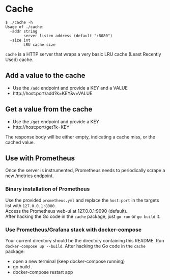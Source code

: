 # Cache

```
$ ./cache -h
Usage of ./cache:
  -addr string
        server listen address (default ":8080")
  -size int
        LRU cache size
```

`cache` is a HTTP server that wraps a very basic LRU cache (Least Recently Used) cache.


## Add a value to the cache

 - Use the `/add` endpoint and provide a KEY and a VALUE
 -  http://host:port/add?k=KEY&v=VALUE

## Get a value from the cache

 - Use the `/get` endpoint and provide a KEY
 -  http://host:port/get?k=KEY

The response body will be either empty, indicating a cache miss, or the cached value.


## Use with Prometheus

Once the server is instrumented, Prometheus needs to periodically scrape a new /metrics endpoint.

### Binary installation of Prometheus

Use the provided `prometheus.yml` and replace the `host:port` in the targets list with 
`127.0.0.1:8080`.  
Access the Prometheus web-ui at 127.0.0.1:9090 (default).  
After hacking the Go code in the `cache` package, just `go run` or `go build` it.

### Use Prometheus/Grafana stack with docker-compose

Your current directory should be the directory containing this README.
Run `docker-compose up --build`.
After hacking the Go code in the `cache` package:
 - open a new terminal (keep docker-compose running)
 - go build .
 - docker-compose restart app